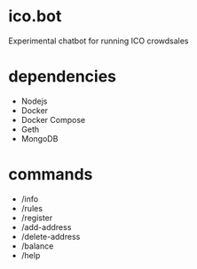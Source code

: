 # ico.bot
Experimental chatbot for running ICO crowdsales

# dependencies 
- Nodejs
- Docker
- Docker Compose
- Geth
- MongoDB

# commands

- /info
- /rules
- /register
- /add-address
- /delete-address
- /balance
- /help